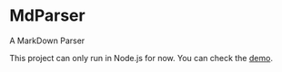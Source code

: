 # MdParser
A MarkDown Parser

This project can only run in Node.js for now.
You can check the [demo](https://rezelchen.github.io/MdParser/).
